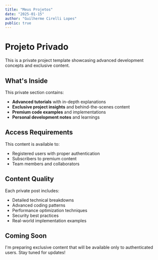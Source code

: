 ```yaml
---
title: "Meus Projetos"
date: "2025-01-15"
author: "Guilherme Cirelli Lopes"
public: true
---
```


# Projeto Privado

This is a private project template showcasing advanced development concepts and exclusive content.

## What's Inside

This private section contains:
- **Advanced tutorials** with in-depth explanations
- **Exclusive project insights** and behind-the-scenes content
- **Premium code examples** and implementations
- **Personal development notes** and learnings

## Access Requirements

This content is available to:
- Registered users with proper authentication
- Subscribers to premium content
- Team members and collaborators

## Content Quality

Each private post includes:
- Detailed technical breakdowns
- Advanced coding patterns
- Performance optimization techniques
- Security best practices
- Real-world implementation examples

## Coming Soon

I'm preparing exclusive content that will be available only to authenticated users. Stay tuned for updates!
